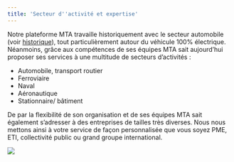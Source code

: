 ```yaml
---
title: 'Secteur d''activité et expertise'
---
```


Notre plateforme MTA travaille historiquement avec le secteur automobile (voir [historique](#historique)), tout particulièrement autour du véhicule 100% électrique. Néanmoins, grâce aux compétences de ses équipes MTA sait aujourd’hui proposer ses services à une multitude de secteurs d’activités :
* Automobile, transport routier
* Ferroviaire
* Naval
* Aéronautique
* Stationnaire/ bâtiment

De par la flexibilité de son organisation et de ses équipes MTA sait également s’adresser à des entreprises de tailles très diverses. Nous nous mettons ainsi à votre service de façon personnalisée que vous soyez PME, ETI, collectivité public ou grand groupe international.

![](https://place.cat/c/300/200)